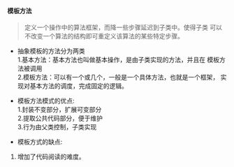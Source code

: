 #### 模板方法
> 定义一个操作中的算法框架，而降一些步骤延迟到子类中。使得子类
>可以不改变一个算法的结构即可重定义该算法的某些特定步骤。

* 抽象模板的方法分为两类  
1.基本方法：基本方法也叫做基本操作，是由子类实现的方法，并且在
模板方法被调用  
2.模板方法：可以有一个或几个，一般是一个具体方法，也就是一个框架，
实现对基本方法的调度，完成固定的逻辑。

* 模板方法模式的优点:  
1.封装不变部分，扩展可变部分  
2.提取公共代码部分，便于维护  
3.行为由父类控制，子类实现
* 模板方式的缺点:  
1. 增加了代码阅读的难度。